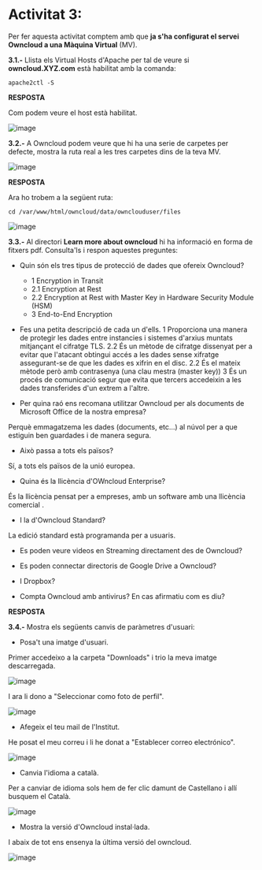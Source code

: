 # Activitat 3:

Per fer aquesta activitat comptem amb que **ja s'ha configurat el servei Owncloud a una Màquina Virtual** (MV).

**3.1.-** Llista els Virtual Hosts d'Apache per tal de veure si **owncloud.XYZ.com** està habilitat amb la comanda:

```
apache2ctl -S
``` 

**RESPOSTA**

Com podem veure el host està habilitat.

![image](https://user-images.githubusercontent.com/114162341/195857582-dc37afa0-0a32-4a39-b56d-da782d69243f.png)


**3.2.-** A Owncloud podem veure que hi ha una serie de carpetes per defecte, mostra la ruta real a les tres carpetes dins de la teva MV.

![image](https://user-images.githubusercontent.com/110727546/194824543-c49bf482-ac93-432f-884c-d89487e587f3.png)

**RESPOSTA**

Ara ho trobem a la següent ruta:

```cd /var/www/html/owncloud/data/ownclouduser/files```

![image](https://user-images.githubusercontent.com/114162341/195867111-e2877deb-cf72-4a97-ac1c-3e0080cfed94.png)

**3.3.-** Al directori **Learn more about owncloud** hi ha informació en forma de fitxers pdf. Consulta'ls i respon aquestes preguntes:

- Quin són els tres tipus de protecció de dades que ofereix Owncloud?
  - 1 Encryption in Transit
  - 2.1 Encryption at Rest
  - 2.2 Encryption at Rest with Master Key in Hardware Security Module (HSM)
  - 3 End-to-End Encryption

- Fes una petita descripció de cada un d'ells.
  1 Proporciona una manera de protegir les dades entre instancies i sistemes d'arxius muntats mitjançant el cifratge TLS.
  2.2 És un mètode de cifratge dissenyat per a evitar que l'atacant obtingui accés a les dades sense xifratge assegurant-se de que les dades es xifrin en el disc.
  2.2 És el mateix mètode però amb contrasenya (una clau mestra (master key))
  3 És un procés de comunicació segur que evita que tercers accedeixin a les dades transferides d'un extrem a l'altre.
 
- Per quina raó ens recomana utilitzar Owncloud per als documents de Microsoft Office de la nostra empresa? 

 Perquè emmagatzema les dades (documents, etc...) al núvol per a que estiguin ben guardades i de manera segura.

- Això passa a tots els països?

Sí, a tots els països de la unió europea.

- Quina és la llicència d'OWncloud Enterprise?

És la llicència pensat per a empreses, amb un software amb una llicència comercial .

- I la d'Owncloud Standard?

La edició standard està programanda per a usuaris.

- Es poden veure videos en Streaming directament des de Owncloud?



- Es poden connectar directoris de Google Drive a Owncloud?



- I Dropbox?



- Compta Owncloud amb antivirus? En cas afirmatiu com es diu? 




**RESPOSTA**

**3.4.-** Mostra els següents canvis de paràmetres d'usuari:

- Posa't una imatge d'usuari.

Primer accedeixo a la carpeta "Downloads" i trio la meva imatge descarregada.

![image](https://user-images.githubusercontent.com/114162341/196979436-e521e6f3-58b0-43ec-ad07-1cffeadcada5.png)

I ara li dono a "Seleccionar como foto de perfil".

![image](https://user-images.githubusercontent.com/114162341/196979558-2fec1389-1567-4164-8158-0e6ee28c0eeb.png)

- Afegeix el teu mail de l'Institut.

He posat el meu correu i li he donat a "Establecer correo electrónico".

![image](https://user-images.githubusercontent.com/114162341/196979817-a69b694c-6772-426e-b329-265572fb5b28.png)


- Canvia l'idioma a català.

Per a canviar de idioma sols hem de fer clic damunt de Castellano i allí busquem el Català.

![image](https://user-images.githubusercontent.com/114162341/196980244-c64c1bbd-171b-4f34-afb4-8ac63d310e10.png)

- Mostra la versió d'Owncloud instal·lada.

I abaix de tot ens ensenya la última versió del owncloud.

![image](https://user-images.githubusercontent.com/114162341/196980805-56b0f6ca-2708-4451-81c6-dc456103a5c1.png)
